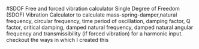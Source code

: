 #SDOF Free and forced vibration calculator
Single Degree of Freedom (SDOF) Vibration Calculator to calculate mass-spring-damper,natural frequency, circular frequency, time period of oscillation, damping factor, Q factor, critical damping, damped natural frequency, damped natural angular frequency and transmissibility (if forced vibration) for a harmonic input.
checkout the ways in which I created this
